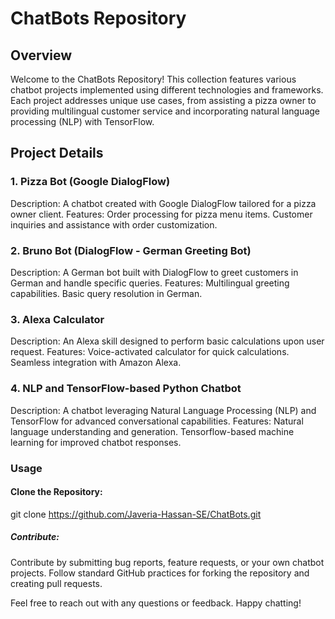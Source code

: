 # ChatBots Repository
## Overview

Welcome to the ChatBots Repository! This collection features various chatbot projects implemented using different technologies and frameworks. Each project addresses unique use cases, from assisting a pizza owner to providing multilingual customer service and incorporating natural language processing (NLP) with TensorFlow.

## Project Details
### 1. Pizza Bot (Google DialogFlow)
Description: A chatbot created with Google DialogFlow tailored for a pizza owner client.
Features:
Order processing for pizza menu items.
Customer inquiries and assistance with order customization.


### 2. Bruno Bot (DialogFlow - German Greeting Bot)
Description: A German bot built with DialogFlow to greet customers in German and handle specific queries.
Features:
Multilingual greeting capabilities.
Basic query resolution in German.


### 3. Alexa Calculator
Description: An Alexa skill designed to perform basic calculations upon user request.
Features:
Voice-activated calculator for quick calculations.
Seamless integration with Amazon Alexa.


### 4. NLP and TensorFlow-based Python Chatbot
Description: A chatbot leveraging Natural Language Processing (NLP) and TensorFlow for advanced conversational capabilities.
Features:
Natural language understanding and generation.
Tensorflow-based machine learning for improved chatbot responses.


### Usage
#### Clone the Repository:
git clone https://github.com/Javeria-Hassan-SE/ChatBots.git

##### Contribute:

Contribute by submitting bug reports, feature requests, or your own chatbot projects.
Follow standard GitHub practices for forking the repository and creating pull requests.


Feel free to reach out with any questions or feedback. Happy chatting!
